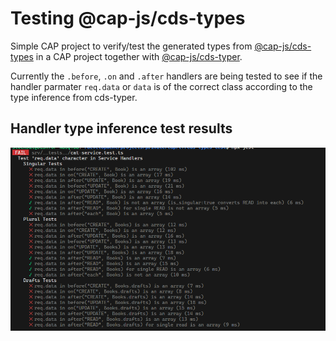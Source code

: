 # Testing @cap-js/cds-types

Simple CAP project to verify/test the generated types from [@cap-js/cds-types](https://github.com/cap-js/cds-types) in a CAP project
together with [@cap-js/cds-typer](https://github.com/cap-js/cds-typer).

Currently the `.before`, `.on` and `.after` handlers are being tested to see if the handler parmater `req.data` or `data` is of the correct class according to the type inference from cds-typer.

## Handler type inference test results

![Jest Test Results](docs/jest-test-results.png)